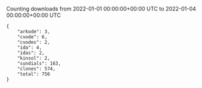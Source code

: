 
Counting downloads from 2022-01-01 00:00:00+00:00 UTC to 2022-01-04 00:00:00+00:00 UTC

```
{
    "arkode": 3,
    "cvode": 6,
    "cvodes": 2,
    "ida": 4,
    "idas": 2,
    "kinsol": 2,
    "sundials": 163,
    "clones": 574,
    "total": 756
}
```
